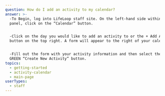 ```yaml
---
question: How do I add an activity to my calendar?
answer: >-
  -To Begin, log into LifeLoop staff site. On the left-hand side within the blue
  panel, click on the “Calendar” button. 


  -Click on the day you would like to add an activity to or the + Add Activity
  button on the top right. A form will appear to the right of your calendar. 


  -Fill out the form with your activity information and then select the
  GREEN “Create New Activity” button. 
topics:
  - getting-started
  - activity-calendar
  - main-page
userTypes:
  - staff
---
```



